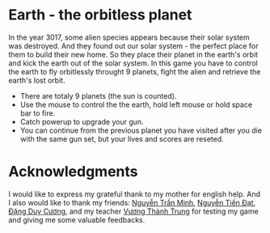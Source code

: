 # Earth - the orbitless planet
In the year 3017, some alien species appears because their solar system was destroyed.
And they found out our solar system - the perfect place for them to build their new home.
So they place their planet in the earth's orbit and kick the earth out of the solar system.
In this game you have to control the earth to fly orbitlessly throught 9 planets, fight the alien
and retrieve the earth's lost orbit.

- There are totaly 9 planets (the sun is counted).
- Use the mouse to control the the earth, hold left mouse or hold space bar to fire.
- Catch powerup to upgrade your gun.
- You can continue from the previous planet you have visited after you die with the same gun set,
but your lives and scores are reseted.

# Acknowledgments
I would like to express my grateful thank to my mother for english help. And I also would like to thank my friends: [Nguyễn Trần Minh](https://www.facebook.com/sjahduhawd), [Nguyễn Tiến Đạt](https://www.facebook.com/profile.php?id=100010310013299), [Đặng Duy Cương](https://www.facebook.com/profile.php?id=100005944987154), and my teacher [Vương Thành Trung](https://www.facebook.com/trung.vuongthanh.1) for testing my game and giving me some valuable feedbacks.
